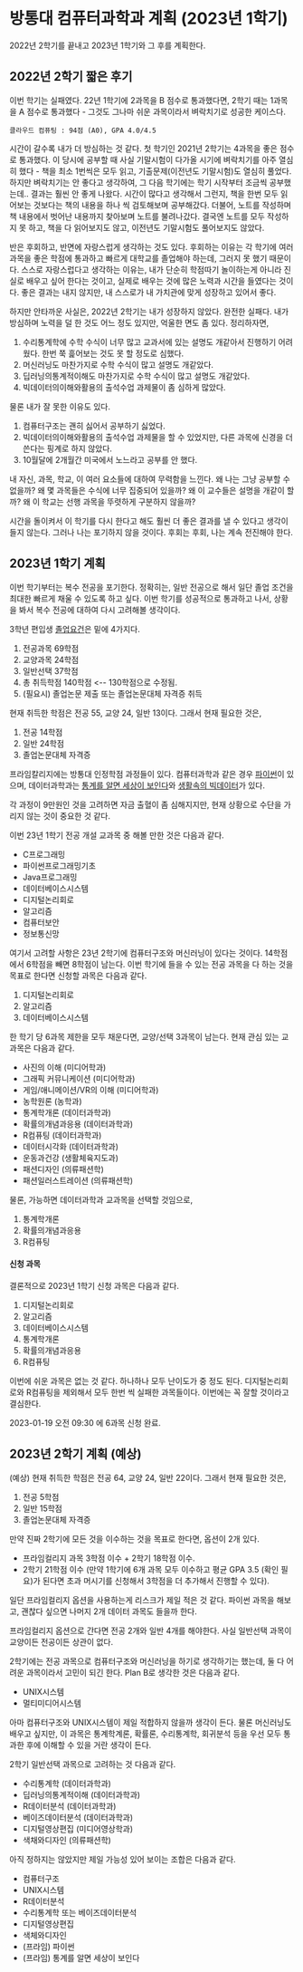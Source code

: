 # 방통대 컴퓨터과학과 계획 (2023년 1학기)
2022년 2학기를 끝내고 2023년 1학기와 그 후를 계획한다.

## 2022년 2학기 짧은 후기
이번 학기는 실패였다. 22년 1학기에 2과목을 B 점수로 통과했다면, 2학기 때는 1과목을 A 점수로 통과했다 - 그것도 그나마 쉬운 과목이라서 벼락치기로 성공한 케이스다.

	클라우드 컴퓨팅 : 94점 (A0), GPA 4.0/4.5

시간이 갈수록 내가 더 방심하는 것 같다. 첫 학기인 2021년 2학기는 4과목을 좋은 점수로 통과했다. 이 당시에 공부할 때 사실 기말시험이 다가올 시기에 벼락치기를 아주 열심히 했다 - 책을 최소 1번씩은 모두 읽고, 기출문제(이전년도 기말시험)도 열심히 풀었다. 하지만 벼락치기는 안 좋다고 생각하여, 그 다음 학기에는 학기 시작부터 조금씩 공부했는데.. 결과는 훨씬 안 좋게 나왔다. 시간이 많다고 생각해서 그런지, 책을 한번 모두 읽어보는 것보다는 책의 내용을 하나 씩 검토해보며 공부해갔다. 더불어, 노트를 작성하며 책 내용에서 벗어난 내용까지 찾아보며 노트를 불려나갔다. 결국엔 노트를 모두 작성하지 못 하고, 책을 다 읽어보지도 않고, 이전년도 기말시험도 풀어보지도 않았다.

반은 후회하고, 반면에 자랑스럽게 생각하는 것도 있다. 후회하는 이유는 각 학기에 여러 과목을 좋은 학점에 통과하고 빠르게 대학교를 졸업해야 하는데, 그러지 못 했기 때문이다. 스스로 자랑스럽다고 생각하는 이유는, 내가 단순히 학점따기 놀이하는게 아니라 진실로 배우고 싶어 한다는 것이고, 실제로 배우는 것에 많은 노력과 시간을 들였다는 것이다. 좋은 결과는 내지 않지만, 내 스스로가 내 가치관에 맞게 성장하고 있어서 좋다.

하지만 안타까운 사실은, 2022년 2학기는 내가 성장하지 않았다. 완전한 실패다. 내가 방심하며 노력을 덜 한 것도 어느 정도 있지만, 억울한 면도 좀 있다. 정리하자면,
1. 수리통계학에 수학 수식이 너무 많고 교과서에 있는 설명도 개같아서 진행하기 어려웠다. 한번 쭉 흝어보는 것도 못 할 정도로 심했다.
2. 머신러닝도 마찬가지로 수학 수식이 많고 설명도 개같았다.
3. 딥러닝의통계적이해도 마찬가지로 수학 수식이 많고 설명도 개같았다.
4. 빅데이터의이해와활용의 출석수업 과제물이 좀 심하게 많았다.

물론 내가 잘 못한 이유도 있다.
1. 컴퓨터구조는 괜히 싫어서 공부하기 싫었다.
2. 빅데이터의이해와활용의 출석수업 과제물을 할 수 있었지만, 다른 과목에 신경을 더 쓴다는 핑계로 하지 않았다.
3. 10월달에 2개월간 미국에서 노느라고 공부를 안 했다.

내 자신, 과목, 학교, 이 여러 요소들에 대하여 무력함을 느낀다. 왜 나는 그냥 공부할 수 없을까? 왜 몇 과목들은 수식에 너무 집중되어 있을까? 왜 이 교수들은 설명을 개같이 할까? 왜 이 학교는 선행 과목을 뚜렷하게 구분하지 않을까?

시간을 돌이켜서 이 학기를 다시 한다고 해도 훨씬 더 좋은 결과를 낼 수 있다고 생각이 들지 않는다. 그러나 나는 포기하지 않을 것이다. 후회는 후회, 나는 계속 전진해야 한다.

## 2023년 1학기 계획
이번 학기부터는 복수 전공을 포기한다. 정확히는, 일반 전공으로 해서 일단 졸업 조건을 최대한 빠르게 채울 수 있도록 하고 싶다. 이번 학기를 성공적으로 통과하고 나서, 상황을 봐서 복수 전공에 대하여 다시 고려해볼 생각이다.

3학년 편입생 [졸업요건](https://www.knou.ac.kr/knou/209/subview.do)은 밑에 4가지다.
1. 전공과목 69학점
2. 교양과목 24학점
3. 일반선택 37학점
4. 총 취득학점 140학점 <-- 130학점으로 수정됨.
5. (필요시) 졸업논문 제출 또는 졸업논문대체 자격증 취득

현재 취득한 학점은 전공 55, 교양 24, 일반 13이다. 그래서 현재 필요한 것은,
1. 전공 14학점
2. 일반 24학점
3. 졸업논문대체 자격증

프라임칼리지에는 방통대 인정학점 과정들이 있다. 컴퓨터과학과 같은 경우 [파이썬](https://prime.knou.ac.kr/prime/6001/subview.do?enc=Zm5jdDF8QEB8JTJGcHJpbWVDb3Vyc2UlMkZwcmltZSUyRjElMkZTVUJKXzIwMTUwNzMwMTQyMzI5MDAwMDAyJTJGdmlldy5kbyUzRnRyYWNrSWQlM0QlMjZjcmVkaXQlM0QlMjZsZWFybmluZ1R5cGUlM0QlMjZwYXlZbiUzRCUyNnNyY2hXb3JkJTNEJUVEJThDJThDJUVDJTlEJUI0JUVDJThEJUFDJTI2)이 있으며, 데이터과학과는 [통계를 알면 세상이 보인다](https://prime.knou.ac.kr/prime/6001/subview.do?enc=Zm5jdDF8QEB8JTJGcHJpbWVDb3Vyc2UlMkZwcmltZSUyRjElMkZTVUJKXzIwMTQxMjAxMTYxOTAwMDAwMDA4JTJGdmlldy5kbyUzRnRyYWNrSWQlM0QlMjZjcmVkaXQlM0QlMjZsZWFybmluZ1R5cGUlM0QlMjZwYXlZbiUzRCUyNnNyY2hXb3JkJTNEJUVEJTg2JUI1JUVBJUIzJTg0JTI2)와 [생활속의 빅데이터](https://prime.knou.ac.kr/prime/6001/subview.do?enc=Zm5jdDF8QEB8JTJGcHJpbWVDb3Vyc2UlMkZwcmltZSUyRjElMkZTVUJKXzIwMTUwNTAxMTYyODE3MDAwMDA0JTJGdmlldy5kbyUzRnRyYWNrSWQlM0QlMjZjcmVkaXQlM0QlMjZsZWFybmluZ1R5cGUlM0QlMjZwYXlZbiUzRCUyNnNyY2hXb3JkJTNEJUVCJUI5JTg1JUVCJThEJUIwJUVDJTlEJUI0JUVEJTg0JUIwJTI2)가 있다.

각 과정이 9만원인 것을 고려하면 자금 출혈이 좀 심해지지만, 현재 상황으로 수단을 가리지 않는 것이 중요한 것 같다.

이번 23년 1학기 전공 개설 교과목 중 해볼 만한 것은 다음과 같다.
- C프로그래밍
- 파이썬프로그래밍기초
- Java프로그래밍
- 데이터베이스시스템
- 디지털논리회로
- 알고리즘
- 컴퓨터보안
- 정보통신망

여기서 고려할 사항은 23년 2학기에 컴퓨터구조와 머신러닝이 있다는 것이다. 14학점에서 6학점을 빼면 8학점이 남는다. 이번 학기에 들을 수 있는 전공 과목을 다 하는 것을 목표로 한다면 신청할 과목은 다음과 같다.
1. 디지털논리회로
2. 알고리즘
3. 데이터베이스시스템

한 학기 당 6과목 제한을 모두 채운다면, 교양/선택 3과목이 남는다. 현재 관심 있는 교과목은 다음과 같다.
- 사진의 이해 (미디어학과)
- 그래픽 커뮤니케이션 (미디어학과)
- 게임/애니메이션/VR의 이해 (미디어학과)
- 농학원론 (농학과)
- 통계학개론 (데이터과학과)
- 확률의개념과응용 (데이터과학과)
- R컴퓨팅 (데이터과학과)
- 데이터시각화 (데이터과학과)
- 운동과건강 (생활체육지도과)
- 패션디자인 (의류패션학)
- 패션일러스트레이션 (의류패션학)

물론, 가능하면 데이터과학과 교과목을 선택할 것임으로,
1. 통계학개론
2. 확률의개념과응용
3. R컴퓨팅

#### 신청 과목
결론적으로 2023년 1학기 신청 과목은 다음과 같다.
1. 디지털논리회로
2. 알고리즘
3. 데이터베이스시스템
4. 통계학개론
5. 확률의개념과응용
6. R컴퓨팅

이번에 쉬운 과목은 없는 것 같다. 하나하나 모두 난이도가 중 정도 된다. 디지털논리회로와 R컴퓨팅을 제외해서 모두 한번 씩 실패한 과목들이다. 이번에는 꼭 잘할 것이라고 결심한다.

2023-01-19 오전 09:30 에 6과목 신청 완료.

## 2023년 2학기 계획 (예상)
(예상) 현재 취득한 학점은 전공 64, 교양 24, 일반 22이다. 그래서 현재 필요한 것은,
1. 전공 5학점
2. 일반 15학점
3. 졸업논문대체 자격증

만약 진짜 2학기에 모든 것을 이수하는 것을 목표로 한다면, 옵션이 2개 있다.
- 프라임컬리지 과목 3학점 이수 + 2학기 18학점 이수.
- 2학기 21학점 이수 (만약 1학기에 6개 과목 모두 이수하고 평균 GPA 3.5 (확인 필요)가 된다면 초과 머시기를 신청해서 3학점을 더 추가해서 진행할 수 있다).

일단 프라임컬리지 옵션을 사용하는게 리스크가 제일 적은 것 같다. 파이썬 과목을 해보고, 괜찮다 싶으면 나머지 2개 데이터 과목도 들을까 한다.

프라임컬리지 옵션으로 간다면 전공 2개와 일반 4개를 해야한다. 사실 일반선택 과목이 교양이든 전공이든 상관이 없다.

2학기에는 전공 과목으로 컴퓨터구조와 머신러닝을 하기로 생각하기는 했는데, 둘 다 어려운 과목이라서 고민이 되긴 한다. Plan B로 생각한 것은 다음과 같다.
- UNIX시스템
- 멀티미디어시스템

아마 컴퓨터구조와 UNIX시스템이 제일 적합하지 않을까 생각이 든다. 물론 머신러닝도 배우고 싶지만, 이 과목은 통계학계론, 확률론, 수리통계학, 회귀분석 등을 우선 모두 통과한 후에 이해할 수 있을 거란 생각이 든다.

2학기 일반선택 과목으로 고려하는 것 다음과 같다.
- 수리통계학 (데이터과학과)
- 딥러닝의통계적이해 (데이터과학과)
- R데이터분석 (데이터과학과)
- 베이즈데이터분석 (데이터과학과)
- 디지털영상편집 (미디어영상학과)
- 색채와디자인 (의류패션학)

아직 정하지는 않았지만 제일 가능성 있어 보이는 조합은 다음과 같다.
- 컴퓨터구조
- UNIX시스템
- R데이터분석
- 수리통계학 또는 베이즈데이터분석
- 디지털영상편집
- 색체와디자인
- (프라임) 파이썬
- (프라임) 통계를 알면 세상이 보인다